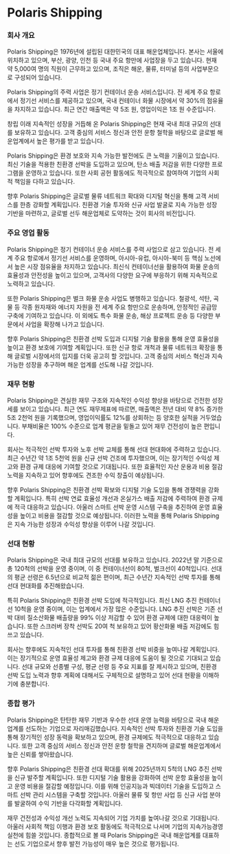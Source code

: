 # Polaris Shipping

### 회사 개요

Polaris Shipping은 1976년에 설립된 대한민국의 대표 해운업체입니다. 본사는 서울에 위치하고 있으며, 부산, 광양, 인천 등 국내 주요 항만에 사업장을 두고 있습니다. 현재 약 5,000여 명의 직원이 근무하고 있으며, 조직은 해운, 물류, 터미널 등의 사업부문으로 구성되어 있습니다.

Polaris Shipping의 주력 사업은 정기 컨테이너 운송 서비스입니다. 전 세계 주요 항로에서 정기선 서비스를 제공하고 있으며, 국내 컨테이너 화물 시장에서 약 30%의 점유율을 차지하고 있습니다. 최근 연간 매출액은 약 5조 원, 영업이익은 1조 원 수준입니다.

창립 이래 지속적인 성장을 거듭해 온 Polaris Shipping은 현재 국내 최대 규모의 선대를 보유하고 있습니다. 고객 중심의 서비스 정신과 안전 운항 철학을 바탕으로 글로벌 해운업계에서 높은 평가를 받고 있습니다.

Polaris Shipping은 환경 보호와 지속 가능한 발전에도 큰 노력을 기울이고 있습니다. 최신 기술을 적용한 친환경 선박을 도입하고 있으며, 탄소 배출 저감을 위한 다양한 프로그램을 운영하고 있습니다. 또한 사회 공헌 활동에도 적극적으로 참여하여 기업의 사회적 책임을 다하고 있습니다.

향후 Polaris Shipping은 글로벌 물류 네트워크 확대와 디지털 혁신을 통해 고객 서비스를 한층 강화할 계획입니다. 친환경 기술 투자와 신규 사업 발굴로 지속 가능한 성장 기반을 마련하고, 글로벌 선두 해운업체로 도약하는 것이 회사의 비전입니다.
### 주요 영업 활동

Polaris Shipping은 정기 컨테이너 운송 서비스를 주력 사업으로 삼고 있습니다. 전 세계 주요 항로에서 정기선 서비스를 운영하며, 아시아-유럽, 아시아-북미 등 핵심 노선에서 높은 시장 점유율을 차지하고 있습니다. 최신식 컨테이너선을 활용하여 화물 운송의 효율성과 안전성을 높이고 있으며, 고객사의 다양한 요구에 부응하기 위해 지속적으로 노력하고 있습니다.

또한 Polaris Shipping은 벌크 화물 운송 사업도 병행하고 있습니다. 철광석, 석탄, 곡물 등 각종 원자재와 에너지 자원을 전 세계 주요 항만으로 운송하며, 안정적인 공급망 구축에 기여하고 있습니다. 이 외에도 특수 화물 운송, 해상 프로젝트 운송 등 다양한 부문에서 사업을 확장해 나가고 있습니다.

향후 Polaris Shipping은 친환경 선박 도입과 디지털 기술 활용을 통해 운영 효율성을 높이고 환경 보호에 기여할 계획입니다. 또한 신규 항로 개척과 물류 네트워크 확장을 통해 글로벌 시장에서의 입지를 더욱 공고히 할 것입니다. 고객 중심의 서비스 혁신과 지속 가능한 성장을 추구하며 해운 업계를 선도해 나갈 것입니다.
### 재무 현황

Polaris Shipping은 견실한 재무 구조와 지속적인 수익성 향상을 바탕으로 건전한 성장세를 보이고 있습니다. 최근 연도 재무제표에 따르면, 매출액은 전년 대비 약 8% 증가한 5조 2천억 원을 기록했으며, 영업이익률도 12%를 상회하는 등 양호한 실적을 거두었습니다. 부채비율은 100% 수준으로 업계 평균을 밑돌고 있어 재무 건전성이 높은 편입니다.

회사는 적극적인 선박 투자와 노후 선박 교체를 통해 선대 현대화에 주력하고 있습니다. 최근 수년간 약 1조 5천억 원을 신규 선박 건조에 투자했으며, 이는 장기적인 수익성 제고와 환경 규제 대응에 기여할 것으로 기대됩니다. 또한 효율적인 자산 운용과 비용 절감 노력을 지속하고 있어 향후에도 견조한 수익 창출이 예상됩니다.

향후 Polaris Shipping은 친환경 선박 확보와 디지털 기술 도입을 통해 경쟁력을 강화할 계획입니다. 특히 선박 연료 효율성 개선과 온실가스 배출 저감에 주력하여 환경 규제에 적극 대응하고 있습니다. 아울러 스마트 선박 운영 시스템 구축을 추진하여 운영 효율성을 높이고 비용을 절감할 것으로 예상됩니다. 이러한 노력을 통해 Polaris Shipping은 지속 가능한 성장과 수익성 향상을 이루어 나갈 것입니다.
### 선대 현황

Polaris Shipping은 국내 최대 규모의 선대를 보유하고 있습니다. 2022년 말 기준으로 총 120척의 선박을 운영 중이며, 이 중 컨테이너선이 80척, 벌크선이 40척입니다. 선대의 평균 선령은 6.5년으로 비교적 젊은 편이며, 최근 수년간 지속적인 선박 투자를 통해 선대 현대화를 추진해왔습니다.

특히 Polaris Shipping은 친환경 선박 도입에 적극적입니다. 최신 LNG 추진 컨테이너선 10척을 운영 중이며, 이는 업계에서 가장 많은 수준입니다. LNG 추진 선박은 기존 선박 대비 질소산화물 배출량을 99% 이상 저감할 수 있어 환경 규제에 대한 대응력이 높습니다. 또한 스크러버 장착 선박도 20여 척 보유하고 있어 황산화물 배출 저감에도 힘쓰고 있습니다.

회사는 향후에도 지속적인 선대 투자를 통해 친환경 선박 비중을 높여나갈 계획입니다. 이는 장기적으로 운영 효율성 제고와 환경 규제 대응에 도움이 될 것으로 기대되고 있습니다. 선대 규모와 선종별 구성, 평균 선령 등 주요 지표를 잘 제시하고 있으며, 친환경 선박 도입 노력과 향후 계획에 대해서도 구체적으로 설명하고 있어 선대 현황을 이해하기에 충분합니다.
### 종합 평가

Polaris Shipping은 탄탄한 재무 기반과 우수한 선대 운영 능력을 바탕으로 국내 해운업계를 선도하는 기업으로 자리매김했습니다. 지속적인 선박 투자와 친환경 기술 도입을 통해 장기적인 성장 동력을 확보하고 있으며, 환경 규제에도 적극적으로 대응하고 있습니다. 또한 고객 중심의 서비스 정신과 안전 운항 철학을 견지하며 글로벌 해운업계에서 높은 신뢰를 쌓아왔습니다.

향후 Polaris Shipping은 친환경 선대 확대를 위해 2025년까지 5척의 LNG 추진 선박을 신규 발주할 계획입니다. 또한 디지털 기술 활용을 강화하여 선박 운항 효율성을 높이고 운영 비용을 절감할 예정입니다. 이를 위해 인공지능과 빅데이터 기술을 도입하고 스마트 선박 관리 시스템을 구축할 것입니다. 아울러 물류 및 항만 사업 등 신규 사업 분야를 발굴하여 수익 기반을 다각화할 계획입니다.

재무 건전성과 수익성 개선 노력도 지속되어 기업 가치를 높여나갈 것으로 기대됩니다. 아울러 사회적 책임 이행과 환경 보호 활동에도 적극적으로 나서며 기업의 지속가능경영 실천에 힘쓸 것입니다. 종합적으로 볼 때 Polaris Shipping은 국내 해운업계를 대표하는 선도 기업으로서 향후 발전 가능성이 매우 높은 것으로 평가됩니다.
